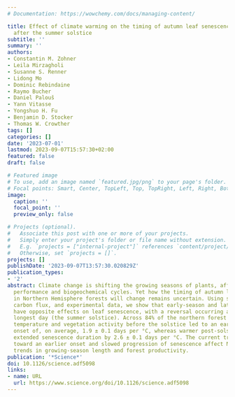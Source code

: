 ```yaml
---
# Documentation: https://wowchemy.com/docs/managing-content/

title: Effect of climate warming on the timing of autumn leaf senescence reverses
  after the summer solstice
subtitle: ''
summary: ''
authors:
- Constantin M. Zohner
- Leila Mirzagholi
- Susanne S. Renner
- Lidong Mo
- Dominic Rebindaine
- Raymo Bucher
- Daniel Palouš
- Yann Vitasse
- Yongshuo H. Fu
- Benjamin D. Stocker
- Thomas W. Crowther
tags: []
categories: []
date: '2023-07-01'
lastmod: 2023-09-07T15:57:30+02:00
featured: false
draft: false

# Featured image
# To use, add an image named `featured.jpg/png` to your page's folder.
# Focal points: Smart, Center, TopLeft, Top, TopRight, Left, Right, BottomLeft, Bottom, BottomRight.
image:
  caption: ''
  focal_point: ''
  preview_only: false

# Projects (optional).
#   Associate this post with one or more of your projects.
#   Simply enter your project's folder or file name without extension.
#   E.g. `projects = ["internal-project"]` references `content/project/deep-learning/index.md`.
#   Otherwise, set `projects = []`.
projects: []
publishDate: '2023-09-07T13:57:30.020829Z'
publication_types:
- '2'
abstract: Climate change is shifting the growing seasons of plants, affecting species
  performance and biogeochemical cycles. Yet how the timing of autumn leaf senescence
  in Northern Hemisphere forests will change remains uncertain. Using satellite, ground,
  carbon flux, and experimental data, we show that early-season and late-season warming
  have opposite effects on leaf senescence, with a reversal occurring after the year’s
  longest day (the summer solstice). Across 84% of the northern forest area, increased
  temperature and vegetation activity before the solstice led to an earlier senescence
  onset of, on average, 1.9 ± 0.1 days per °C, whereas warmer post-solstice temperatures
  extended senescence duration by 2.6 ± 0.1 days per °C. The current trajectories
  toward an earlier onset and slowed progression of senescence affect Northern Hemisphere–wide
  trends in growing-season length and forest productivity.
publication: '*Science*'
doi: 10.1126/science.adf5098
links:
- name: URL
  url: https://www.science.org/doi/10.1126/science.adf5098
---
```

